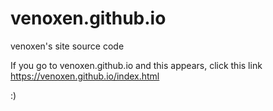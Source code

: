 # venoxen.github.io
venoxen's site source code

If you go to venoxen.github.io and this appears, click this link
https://venoxen.github.io/index.html

:)
